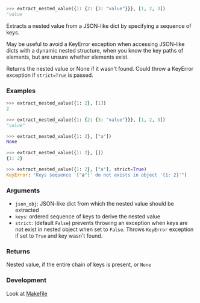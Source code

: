 ```python
>>> extract_nested_value({1: {2: {3: "value"}}}, [1, 2, 3])
"value
```

Extracts a nested value from a JSON-like dict by specifying a sequence of keys.

May be useful to avoid a KeyError exception when accessing JSON-like dicts with a dynamic nested structure,
when you know the key paths of elements, but are unsure whether elements exist.

Returns the nested value or None if it wasn't found. Could throw a KeyError exception if `strict=True` is passed.


### Examples
```python
>>> extract_nested_value({1: 2}, [1])
2

>>> extract_nested_value({1: {2: {3: "value"}}}, [1, 2, 3])
"value"

>>> extract_nested_value({1: 2}, ["a"])
None

>>> extract_nested_value({1: 2}, [])
{1: 2}

>>> extract_nested_value({1: 2}, ["a"], strict=True)
KeyError: "Keys sequence '["a"]' do not exists in object '{1: 2}'")
```

### Arguments
- `json_obj`: JSON-like dict from which the nested value should be extracted
- `keys`: ordered sequence of keys to derive the nested value
- `strict`: (default `False`) prevents throwing an exception when keys are not exist in nested object when set to `False`.
  Throws `KeyError` exception if set to `True` and key wasn't found.


### Returns
Nested value, if the entire chain of keys is present, or `None`

### Development
Look at [Makefile](./Makefile)
